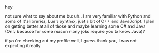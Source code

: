 hey


not sure what to say about me but uh..
I am very familiar with Python and some of it's libraries, Lua's synthax, just a bit of C++ and JavaScript.
I plan on getting better at all of those and maybe learning some C# and Java (Only because for some reason many jobs require you to know Java)?


if you're checking out my profile well, I guess thank you, I was not expecting it really

